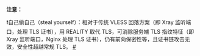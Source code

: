 **注意：**

:exclamation:自己偷自己（steal yourself）：相对于传统 VLESS 回落方案（即 Xray 监听端口，处理 TLS 证书），用 REALITY 取代 TLS，可消除服务端 TLS 指纹特征（即 Xray 监听端口，Nginx 处理 TLS 证书），仍有前向保密性等，且证书链攻击无效，安全性超越常规 TLS。 [#](https://github.com/XTLS/REALITY#readme)

